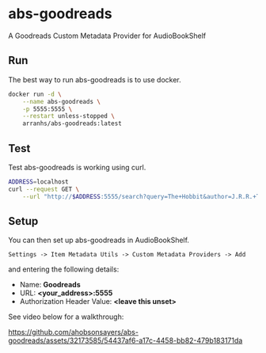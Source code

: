 # abs-goodreads

A Goodreads Custom Metadata Provider for AudioBookShelf

## Run

The best way to run abs-goodreads is to use docker.

```bash
docker run -d \
    --name abs-goodreads \
    -p 5555:5555 \
    --restart unless-stopped \
    arranhs/abs-goodreads:latest
```

## Test

Test abs-goodreads is working using curl.

```bash
ADDRESS=localhost
curl --request GET \
    --url "http://$ADDRESS:5555/search?query=The+Hobbit&author=J.R.R.+Tolkien"
```

## Setup

You can then set up abs-goodreads in AudioBookShelf.

```
Settings -> Item Metadata Utils -> Custom Metadata Providers -> Add
```

and entering the following details:

- Name: **Goodreads**
- URL: **\<your_address\>:5555**
- Authorization Header Value: **\<leave this unset\>**

See video below for a walkthrough:

https://github.com/ahobsonsayers/abs-goodreads/assets/32173585/54437af6-a17c-4458-bb82-479b183171da
